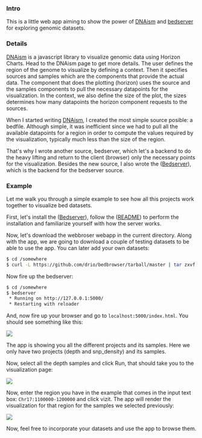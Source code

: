 ### Intro

This is a little web app aiming to show the power of
[DNAism](https://github.com/drio/dnaism) and
[bedserver](https://github.com/drio/bedserver) for exploring genomic datasets.

### Details

[DNAism](https://github.com/drio/dnaism) is a javascript library to visualize
genomic data using Horizon Charts. Head to the DNAism page to get more details.
The user defines the region of the genome to visualize by defining a context.
Then it specifies sources and samples which are the components that provide the
actual data. The component that does the plotting (horizon) uses the source and
the samples components to pull the necessary datapoints for the visualization.
In the context, we also define the size of the plot, the sizes determines how
many datapoints the horizon component requests to the sources.

When I started writing [DNAism](https://github.com/drio/dnaism), I created the most
simple source posible: a bedfile. Although simple, it was inefficient since we
had to pull all the available datapoints for a region in order to compute the
values required by the visualization, typically much less than the size of the
region.

That's why I wrote another source, bedserver, which let's a backend to do the
heavy lifting and return to the client (browser) only the necessary points for
the visualization. Besides the new source, I also wrote the
([Bedserver](https://github.com/drio/bedserver)), which is the backend for
the bedserver source.

### Example

Let me walk you through a simple example to see how all this projects work
together to visualize bed datasets.

First, let's install the ([Bedserver](https://github.com/drio/bedserver)),
follow the ([README](https://github.com/drio/bedserver)) to perform the
installation and familiarize yourself with how the server works.

Now, let's download the webbroser webapp in the current directory. Along
with the app, we are going to download a couple of testing datasets to
be able to use the app. You can later add your own datasets:

```sh
$ cd /somewhere
$ curl -L https://github.com/drio/bedbrowser/tarball/master | tar zxvf -
```

Now fire up the bedserver:

```sh
$ cd /somewhere
$ bedserver
 * Running on http://127.0.0.1:5000/
 * Restarting with reloader
````

And, now fire up your browser and go to `localhost:5000/index.html`. You should
see something like this:

![](http://f.cl.ly/items/2R3e0u17061B3X3n302g/Screen%20Shot%202014-03-28%20at%2015.21.40.png)

The app is showing you all the different projects and its samples. Here we only
have two projects (depth and snp_density) and its samples.

Now, select all the depth samples and click Run, that should take you to the
visualization page:

![](http://f.cl.ly/items/461D1q1p31172K0o2p0E/Screen%20Shot%202014-03-28%20at%2015.23.23.png)

Now, enter the region you have in the example that comes in the input text box:
`Chr17:1100000-1200000` and click vizit. The app will render the visualization for
that region for the samples we selected previously:

![](http://f.cl.ly/items/1t2m2z432w1I2d2a3J42/Screen%20Shot%202014-03-28%20at%2015.25.49.png)

Now, feel free to incorporate your datasets and use the app to browse them.



